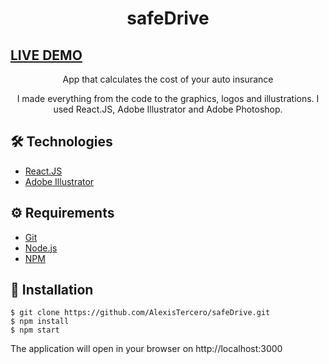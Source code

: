 # <div align="center"> safeDrive </div>
## <a href="https://laughing-keller-54f2f0.netlify.app/" target="_blank">LIVE DEMO</a>

<p align="center">App that calculates the cost of your auto insurance</p>

<p align="center">I made everything from the code to the graphics, logos and illustrations. 
I used React.JS, Adobe Illustrator and Adobe Photoshop.</p>

## 🛠️ Technologies

<ul>
  <li><a href="https://reactjs.org/">React.JS</a></li>
  <li><a href="https://www.adobe.com/la/products/illustrator.html">Adobe Illustrator</a></li>
</ul>

## ⚙️ Requirements

<ul>
  <li><a href="https://git-scm.com/">Git</a></li>
  <li><a href="https://nodejs.org/en/">Node.js</a></li>
  <li><a href="https://www.npmjs.com/">NPM</a></li>
</ul>

## 🚀 Installation

```
$ git clone https://github.com/AlexisTercero/safeDrive.git
$ npm install
$ npm start
```

The application will open in your browser on http://localhost:3000
